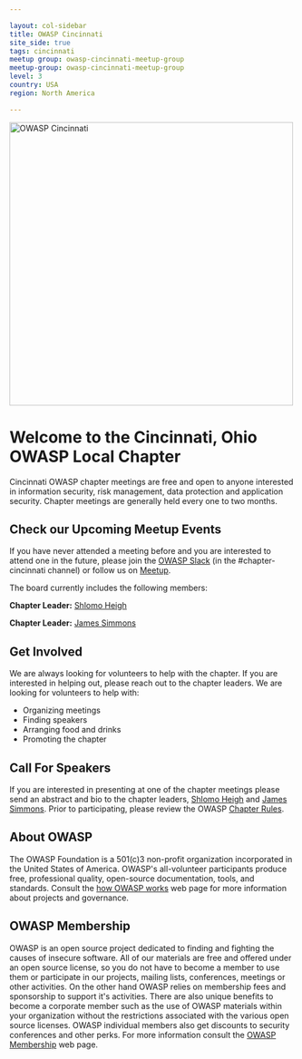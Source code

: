 ```yaml
---

layout: col-sidebar
title: OWASP Cincinnati
site_side: true
tags: cincinnati
meetup group: owasp-cincinnati-meetup-group
meetup-group: owasp-cincinnati-meetup-group
level: 3
country: USA
region: North America

---
```

<!-- rebuild -->

<img src="assets/images/logos/OWASP_CINCINNATI_BANNER.png" alt="OWASP Cincinnati" width="500"/>

# Welcome to the Cincinnati, Ohio OWASP Local Chapter

Cincinnati OWASP chapter meetings are free and open to anyone interested in
information security, risk management, data protection and application security.
Chapter meetings are generally held every one to two months.

## Check our Upcoming Meetup Events

<!-- This snippet is not working. It always shows "No events currently scheduled" -->
<!-- {%include chapter_events.html group=page.meetup-group%} -->

If you have never attended a meeting before and you are interested to attend one
in the future, please join the [OWASP Slack](https://owasp.org/slack/invite)
(in the #chapter-cincinnati channel) or follow us on
[Meetup](https://www.meetup.com/owasp-cincinnati-meetup-group/).

The board currently includes the following members:

**Chapter Leader:** [Shlomo Heigh](mailto:shlomo.heigh@owasp.org)

**Chapter Leader:** [James Simmons](mailto:j.simmons@owasp.org)

## Get Involved

We are always looking for volunteers to help with the chapter. If you are
interested in helping out, please reach out to the chapter leaders. We are
looking for volunteers to help with:

- Organizing meetings
- Finding speakers
- Arranging food and drinks
- Promoting the chapter

## Call For Speakers

If you are interested in presenting at one of the chapter meetings
please send an abstract and bio to the
chapter leaders, [Shlomo Heigh](mailto:shlomo.heigh@owasp.org) and [James Simmons](mailto:j.simmons@owasp.org).
Prior to participating, please review the OWASP [Chapter Rules](https://owasp.org/www-policy/operational/chapters).

## About OWASP

The OWASP Foundation is a 501(c)3 non-profit organization incorporated
in the United States of America. OWASP's all-volunteer participants
produce free, professional quality, open-source documentation, tools,
and standards. Consult the [how OWASP
works](https://www.owasp.org/index.php/How_OWASP_Works) web page for
more information about projects and governance.

## OWASP Membership

OWASP is an open source project dedicated to finding and fighting the causes of
insecure software. All of our materials are free and offered under an open
source license, so you do not have to become a member to use them or participate
in our projects, mailing lists, conferences, meetings or other activities. On
the other hand OWASP relies on membership fees and sponsorship to support it's
activities. There are also unique benefits to become a corporate member such as
the use of OWASP materials within your organization without the restrictions
associated with the various open source licenses. OWASP individual members also
get discounts to security conferences and other perks. For more information
consult the [OWASP Membership](https://www.owasp.org/index.php/Membership) web
page.

